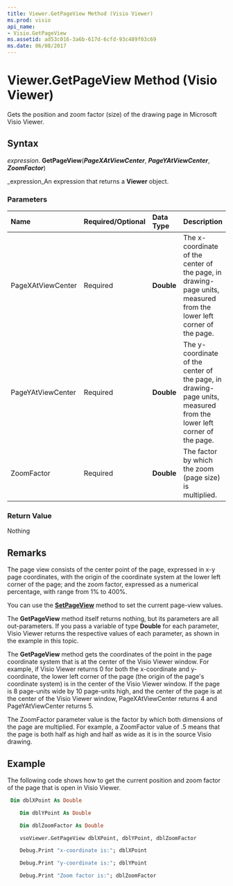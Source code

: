```yaml
---
title: Viewer.GetPageView Method (Visio Viewer)
ms.prod: visio
api_name:
- Visio.GetPageView
ms.assetid: ad53c016-3a6b-617d-6cfd-93c489f03c69
ms.date: 06/08/2017
---
```



# Viewer.GetPageView Method (Visio Viewer)

Gets the position and zoom factor (size) of the drawing page in Microsoft Visio Viewer.


## Syntax

 _expression_. **GetPageView**(**_PageXAtViewCenter_**,  **_PageYAtViewCenter_**,  **_ZoomFactor_**)

 _expression_An expression that returns a  **Viewer** object.


### Parameters



|**Name**|**Required/Optional**|**Data Type**|**Description**|
|:-----|:-----|:-----|:-----|
|PageXAtViewCenter|Required| **Double**|The x-coordinate of the center of the page, in drawing-page units, measured from the lower left corner of the page.|
|PageYAtViewCenter|Required| **Double**|The y-coordinate of the center of the page, in drawing-page units, measured from the lower left corner of the page.|
|ZoomFactor|Required| **Double**|The factor by which the zoom (page size) is multiplied.|

### Return Value

Nothing


## Remarks

The page view consists of the center point of the page, expressed in x-y page coordinates, with the origin of the coordinate system at the lower left corner of the page; and the zoom factor, expressed as a numerical percentage, with range from 1% to 400%.

You can use the  **[SetPageView](Visio.SetPageView.md)** method to set the current page-view values.

The  **GetPageView** method itself returns nothing, but its parameters are all out-parameters. If you pass a variable of type **Double** for each parameter, Visio Viewer returns the respective values of each parameter, as shown in the example in this topic.

The  **GetPageView** method gets the coordinates of the point in the page coordinate system that is at the center of the Visio Viewer window. For example, if Visio Viewer returns 0 for both the x-coordinate and y-coordinate, the lower left corner of the page (the origin of the page's coordinate system) is in the center of the Visio Viewer window. If the page is 8 page-units wide by 10 page-units high, and the center of the page is at the center of the Visio Viewer window, PageXAtViewCenter returns 4 and PageYAtViewCenter returns 5.

The ZoomFactor parameter value is the factor by which both dimensions of the page are multiplied. For example, a ZoomFactor value of .5 means that the page is both half as high and half as wide as it is in the source Visio drawing.


## Example

The following code shows how to get the current position and zoom factor of the page that is open in Visio Viewer.


```vb
 Dim dblXPoint As Double

    Dim dblYPoint As Double

    Dim dblZoomFactor As Double

    vsoViewer.GetPageView dblXPoint, dblYPoint, dblZoomFactor

    Debug.Print "x-coordinate is:"; dblXPoint

    Debug.Print "y-coordinate is:"; dblYPoint

    Debug.Print "Zoom factor is:"; dblZoomFactor
```


